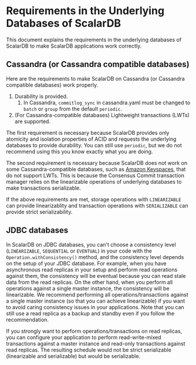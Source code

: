 # Requirements in the Underlying Databases of ScalarDB

This document explains the requirements in the underlying databases of ScalarDB to make ScalarDB applications work correctly.

## Cassandra (or Cassandra compatible databases)

Here are the requirements to make ScalarDB on Cassandra (or Cassandra compatible databases) work properly.

1. Durability is provided.
   1. In Cassandra, `commitlog_sync` in cassandra.yaml must be changed to `batch` or `group` from the default `periodic`.
2. (For Cassandra-compatible databases) Lightweight transactions (LWTs) are supported.

The first requirement is necessary because ScalarDB provides only atomicity and isolation properties of ACID and requests the underlying databases to provide durability.
You can still use `periodic`, but we do not recommend using this you know exactly what you are doing.

The second requirement is necessary because ScalarDB does not work on some Cassandra-compatible databases, such as [Amazon Keyspaces](https://aws.amazon.com/keyspaces/), that do not support LWTs. This is because the Consensus Commit transaction manager relies on the linearizable operations of underlying databases to make transactions serializable.

If the above requirements are met, storage operations with `LINEARIZABLE` can provide linearizablity and transaction operations with `SERIALIZABLE` can provide strict serializability.

## JDBC databases

In ScalarDB on JDBC databases, you can't choose a consistency level (`LINEARIZABLE`, `SEQUENTIAL` or `EVENTUAL`) in your code with the `Operation.withConsistency()` method, and the consistency level depends on the setup of your JDBC database.
For example, when you have asynchronous read replicas in your setup and perform read operations against them, the consistency will be eventual because you can read stale data from the read replicas.
On the other hand, when you perform all operations against a single master instance, the consistency will be linearizable.
We recommend performing all operations/transactions against a single master instance (so that you can achieve linearizable) if you want to avoid caring consistency issues in your applications. Note that you can still use a read replica as a backup and standby even if you follow the recommendation.

If you strongly want to perform operations/transactions on read replicas, you can configure your application to perform read-write-mixed transactions against a master instance and read-only transactions against read replicas.
The resulting schedule would not be strict serializable (linearizable and serializable) but would be serializable.
